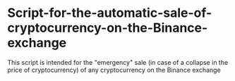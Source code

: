 # Script-for-the-automatic-sale-of-cryptocurrency-on-the-Binance-exchange
This script is intended for the "emergency" sale (in case of a collapse in the price of cryptocurrency) of any cryptocurrency on the Binance exchange
